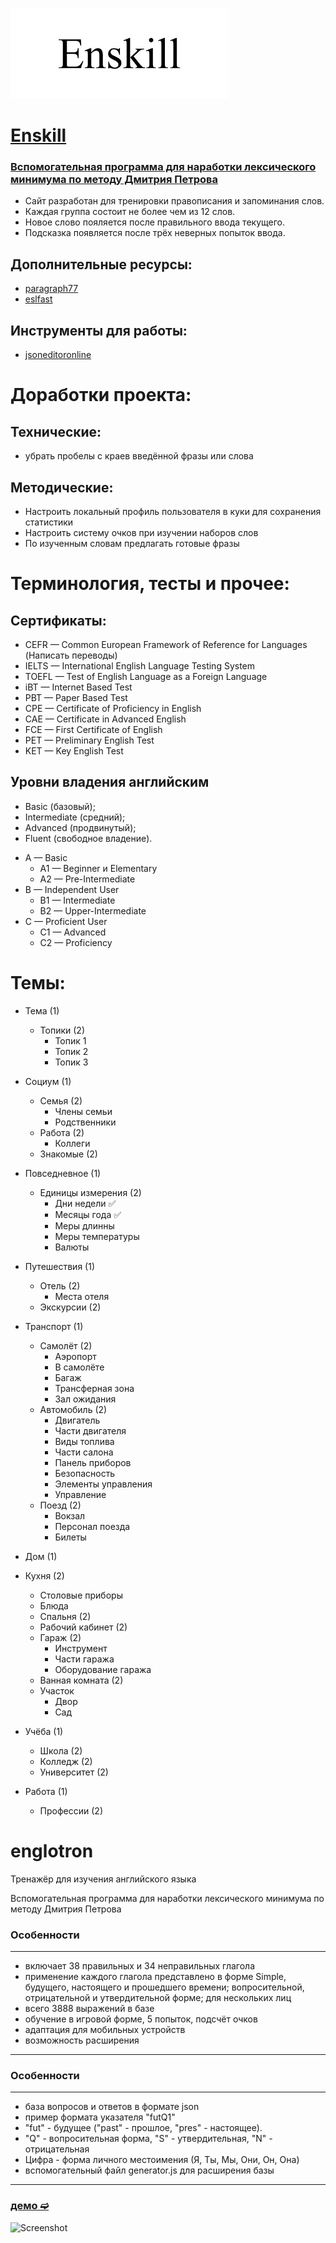 ![alt text](img/enskill.png "Title")
# [Enskill](https://aruytehno.github.io/enskill/)
### [Вспомогательная программа для наработки лексического минимума по методу Дмитрия Петрова](https://aruytehno.github.io/enskill/englotron/index.html)
* Сайт разработан для тренировки правописания и запоминания слов.
* Каждая группа состоит не более чем из 12 слов.
* Новое слово пояляется после правильного ввода текущего.
* Подсказка появляется после трёх неверных попыток ввода.

## Дополнительные ресурсы:
* [paragraph77](https://paragraph77.net/)
* [eslfast](https://www.eslfast.com/)
## Инструменты для работы:
* [jsoneditoronline](https://jsoneditoronline.org/#)

# Доработки проекта: 
## Технические:
- убрать пробелы с краев введённой фразы или слова

## Методические:
* Настроить локальный профиль пользователя в куки для сохранения статистики
* Настроить систему очков при изучении наборов слов
* По изученным словам предлагать готовые фразы

# Терминология, тесты и прочее:
## Сертификаты:
- CEFR — Common European Framework of Reference for Languages (Написать переводы)
- IELTS — International English Language Testing System
- TOEFL — Test of English Language as a Foreign Language
- iBT — Internet Based Test
- PBT — Paper Based Test
- CPE — Certificate of Proficiency in English
- CAE — Certificate in Advanced English
- FCE — First Certificate of English
- PET — Preliminary English Test
- KET — Key English Test

## Уровни владения английским
- Basic (базовый);
- Intermediate (средний);
- Advanced (продвинутый);
- Fluent (свободное владение).

* A — Basic 
  * A1 — Beginner и Elementary
  * A2 — Pre-Intermediate
* B — Independent User
  * B1 — Intermediate
  * B2 — Upper-Intermediate
* C — Proficient User
  * C1 — Advanced
  * C2 — Proficiency


# Темы:
* Тема (1)
    * Топики (2)
        * Топик 1
        * Топик 2
        * Топик 3
* Социум (1)
    * Семья (2)
        * Члены семьи
        * Родственники
    * Работа (2)
        * Коллеги
    * Знакомые (2)
* Повседневное (1)
    * Единицы измерения (2)
        * Дни недели ✅
        * Месяцы года ✅
        * Меры длинны
        * Меры температуры
        * Валюты
* Путешествия (1)
    * Отель (2)
        * Места отеля
    * Экскурсии (2)

* Транспорт (1)
    * Самолёт (2)
        * Аэропорт
        * В самолёте
        * Багаж
        * Трансферная зона
        * Зал ожидания
    * Автомобиль (2)
        * Двигатель
        * Части двигателя
        * Виды топлива
        * Части салона
        * Панель приборов
        * Безопасность
        * Элементы управления
        * Управление
    * Поезд (2)
        * Вокзал
        * Персонал поезда
        * Билеты
* Дом (1)
* Кухня (2)
    * Столовые приборы
    * Блюда
    * Спальня (2)
    * Рабочий кабинет (2)
    * Гараж (2)
        * Инструмент
        * Части гаража
        * Оборудование гаража
    * Ванная комната (2)
    * Участок
        * Двор
        * Сад
* Учёба (1)
    * Школа (2)
    * Колледж (2)
    * Университет (2)
* Работа (1)
    * Профессии (2)


# englotron
Тренажёр для изучения английского языка

Вспомогательная программа для наработки лексического минимума по методу Дмитрия Петрова
### Особенности
---
- включает 38 правильных и 34 неправильных глагола
- применение каждого глагола представлено в форме Simple, будущего, настоящего и прошедшего времени; вопросительной, отрицательной и утвердительной форме; для нескольких лиц
- всего 3888 выражений в базе
- обучение в игровой форме, 5 попыток, подсчёт очков
- адаптация для мобильных устройств
- возможность расширения
---
### Особенности
---
- база вопросов и ответов в формате json
- пример формата указателя "futQ1"
- "fut" - будущее ("past" - прошлое, "pres" - настоящее).
- "Q" - вопросительная форма, "S" - утвердительная, "N" - отрицательная
- Цифра - форма личного местоимения (Я, Ты, Мы, Они, Он, Она)
- вспомогательный файл generator.js для расширения базы
---
### [демо ➫](https://avavax.ru/src/1008/)

![Screenshot](screenshot.jpg)
